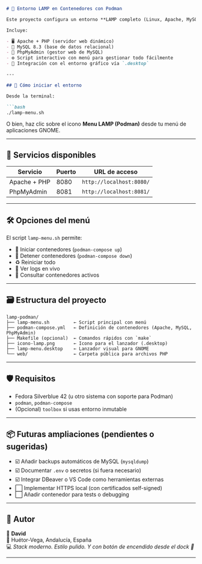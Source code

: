 
```markdown
# 🧱 Entorno LAMP en Contenedores con Podman

Este proyecto configura un entorno **LAMP completo (Linux, Apache, MySQL, PHP)** usando contenedores gestionados por **Podman** y **podman-compose** en Fedora Silverblue.

Incluye:

- 🖥️ Apache + PHP (servidor web dinámico)
- 🐬 MySQL 8.3 (base de datos relacional)
- 🧭 PhpMyAdmin (gestor web de MySQL)
- ⚙️ Script interactivo con menú para gestionar todo fácilmente
- 🧩 Integración con el entorno gráfico vía `.desktop`

---

## 🚀 Cómo iniciar el entorno

Desde la terminal:

```bash
./lamp-menu.sh
```

O bien, haz clic sobre el icono **Menu LAMP (Podman)** desde tu menú de aplicaciones GNOME.

---

## 🔧 Servicios disponibles

| Servicio       | Puerto | URL de acceso                   |
|----------------|--------|----------------------------------|
| Apache + PHP   | 8080   | `http://localhost:8080/`         |
| PhpMyAdmin     | 8081   | `http://localhost:8081/`         |

---

## 🛠️ Opciones del menú

El script `lamp-menu.sh` permite:

- 🔼 Iniciar contenedores (`podman-compose up`)
- 🔻 Detener contenedores (`podman-compose down`)
- ♻️ Reiniciar todo
- 📜 Ver logs en vivo
- 🧾 Consultar contenedores activos

---

## 🗃️ Estructura del proyecto

```
lamp-podman/
├── lamp-menu.sh         ← Script principal con menú
├── podman-compose.yml   ← Definición de contenedores (Apache, MySQL, PhpMyAdmin)
├── Makefile (opcional)  ← Comandos rápidos con `make`
├── icono-lamp.png       ← Icono para el lanzador (.desktop)
├── lamp-menu.desktop    ← Lanzador visual para GNOME
└── web/                 ← Carpeta pública para archivos PHP
```

---

## 🛡️ Requisitos

- Fedora Silverblue 42 (u otro sistema con soporte para Podman)
- `podman`, `podman-compose`
- (Opcional) `toolbox` si usas entorno inmutable

---

## 📦 Futuras ampliaciones (pendientes o sugeridas)

- ☑️ Añadir backups automáticos de MySQL (`mysqldump`)
- ☑️ Documentar `.env` o secretos (si fuera necesario)
- ☑️ Integrar DBeaver o VS Code como herramientas externas
- ⬜ Implementar HTTPS local (con certificados self-signed)
- ⬜ Añadir contenedor para tests o debugging

---

## 🧠 Autor

👤 **David**  
📍 Huétor-Vega, Andalucía, España  
💻 *Stack moderno. Estilo pulido. Y con botón de encendido desde el dock 🧙*

---
